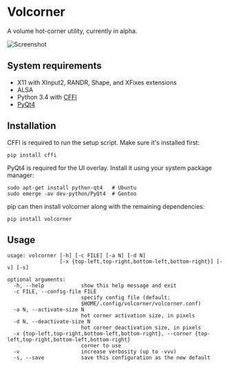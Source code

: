 Volcorner
=========

A volume hot-corner utility, currently in alpha.

![Screenshot](https://cloud.githubusercontent.com/assets/4196901/7334538/81ac5988-eb64-11e4-8db5-6a6065959d61.png)

System requirements
-------------------

* X11 with XInput2, RANDR, Shape, and XFixes extensions
* ALSA
* Python 3.4 with [CFFI](http://cffi.readthedocs.org/en/latest/)
* [PyQt4](http://www.riverbankcomputing.com/software/pyqt/download)

Installation
------------

CFFI is required to run the setup script.  Make sure it's installed first:

    pip install cffi

PyQt4 is required for the UI overlay.  Install it using your system package manager:

    sudo apt-get install python-qt4   # Ubuntu
    sudo emerge -av dev-python/PyQt4  # Gentoo

pip can then install volcorner along with the remaining dependencies:

    pip install volcorner

Usage
-----

    usage: volcorner [-h] [-c FILE] [-a N] [-d N]
                     [-x {top-left,top-right,bottom-left,bottom-right}] [-v] [-s]

    optional arguments:
      -h, --help            show this help message and exit
      -c FILE, --config-file FILE
                            specify config file (default:
                            $HOME/.config/volcorner/volcorner.conf)
      -a N, --activate-size N
                            hot corner activation size, in pixels
      -d N, --deactivate-size N
                            hot corner deactivation size, in pixels
      -x {top-left,top-right,bottom-left,bottom-right}, --corner {top-left,top-right,bottom-left,bottom-right}
                            corner to use
      -v                    increase verbosity (up to -vvv)
      -s, --save            save this configuration as the new default
